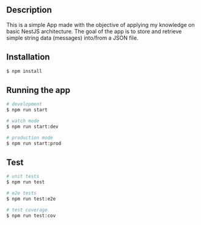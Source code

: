 ## Description

This is a simple App made with the objective of applying my knowledge on basic NestJS architecture. The goal of the app is to store and retrieve simple string data (messages) into/from a JSON file.

## Installation

```bash
$ npm install
```

## Running the app

```bash
# development
$ npm run start

# watch mode
$ npm run start:dev

# production mode
$ npm run start:prod
```

## Test

```bash
# unit tests
$ npm run test

# e2e tests
$ npm run test:e2e

# test coverage
$ npm run test:cov
```
